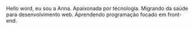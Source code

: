 Hello word, eu sou a Anna.
Apaixonada por técnologia.
Migrando da saúde para desenvolvimento web.
Aprendendo programação focado em front-end.
